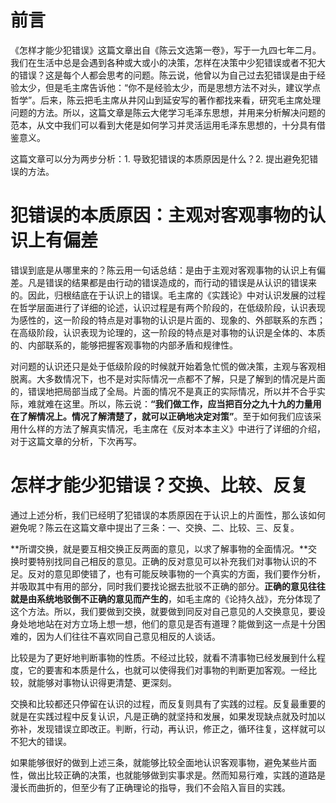 # 前言

《怎样才能少犯错误》这篇文章出自《陈云文选第一卷》，写于一九四七年二月。我们在生活中总是会遇到各种或大或小的决策，怎样在决策中少犯错误或者不犯大的错误？这是每个人都会思考的问题。陈云说，他曾以为自己过去犯错误是由于经验太少，但是毛主席告诉他：“你不是经验太少，而是思想方法不对头，建议学点哲学”。后来，陈云把毛主席从井冈山到延安写的著作都找来看，研究毛主席处理问题的方法。所以，这篇文章是陈云大佬学习毛泽东思想，并用来分析解决问题的范本，从文中我们可以看到大佬是如何学习并灵活运用毛泽东思想的，十分具有借鉴意义。

这篇文章可以分为两步分析：1. 导致犯错误的本质原因是什么？2. 提出避免犯错误的方法。

# 犯错误的本质原因：主观对客观事物的认识上有偏差

错误到底是从哪里来的？陈云用一句话总结：是由于主观对客观事物的认识上有偏差。凡是错误的结果都是由行动的错误造成的，而行动的错误是从认识的错误来的。因此，归根结底在于认识上的错误。毛主席的《实践论》中对认识发展的过程在哲学层面进行了详细的论述，认识过程是有两个阶段的，在低级阶段，认识表现为感性的，这一阶段的特点是对事物的认识是片面的、现象的、外部联系的东西；在高级阶段，认识表现为论理的，这一阶段的特点是对事物的认识是全体的、本质的、内部联系的，能够把握客观事物的内部矛盾和规律性。

对问题的认识还只是处于低级阶段的时候就开始着急忙慌的做决策，主观与客观相脱离。大多数情况下，也不是对实际情况一点都不了解，只是了解到的情况是片面的，错误地把局部当成了全局。片面的情况不是真正的实际情况，所以并不合乎实际，难就难在这里。所以，陈云说：**“我们做工作，应当把百分之九十九的力量用在了解情况上。情况了解清楚了，就可以正确地决定对策”**。至于如何我们应该采用什么样的方法了解真实情况，毛主席在《反对本本主义》中进行了详细的介绍，对于这篇文章的分析，下次再写。

# 怎样才能少犯错误？交换、比较、反复

通过上述分析，我们已经明了犯错误的本质原因在于认识上的片面性，那么该如何避免呢？陈云在这篇文章中提出了三条：一、交换、二、比较、三、反复。

**所谓交换，就是要互相交换正反两面的意见，以求了解事物的全面情况。**交换时要特别找同自己相反的意见。正确的反对意见可以补充我们对事物认识的不足。反对的意见即使错了，也有可能反映事物的一个真实的方面，我们要作分析，并吸取其中有用的部分，同时我们要找论据去批驳不正确的部分。**正确的意见往往就是由系统地驳倒不正确的意见而产生的**，如毛主席的《论持久战》，充分体现了这个方法。所以，我们要做到交换，就要做到同反对自己意见的人交换意见，要设身处地地站在对方立场上想一想，他们的意见是否有道理？能做到这一点是十分困难的，因为人们往往不喜欢同自己意见相反的人谈话。

比较是为了更好地判断事物的性质。不经过比较，就看不清事物已经发展到什么程度，它的要害和本质是什么，也就可以使得我们对事物的判断更加客观。一经比较，就能够对事物认识得更清楚、更深刻。

交换和比较都还只停留在认识的过程，而反复则具有了实践的过程。反复最重要的就是在实践过程中反复认识，凡是正确的就坚持和发展，如果发现缺点就及时加以弥补，发现错误立即改正。判断，行动，再认识，修正之，循环往复，这样就可以不犯大的错误。

如果能够很好的做到上述三条，就能够比较全面地认识客观事物，避免某些片面性，做出比较正确的决策，也就能够做到实事求是。然而知易行难，实践的道路是漫长而曲折的，但至少有了正确理论的指导，我们不会陷入盲目的实践。